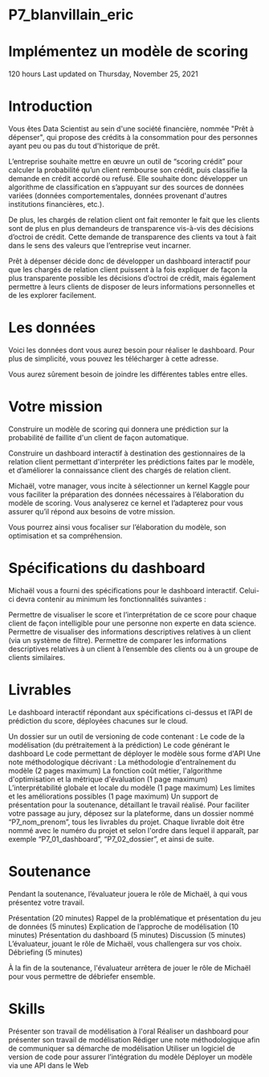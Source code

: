 # P7_blanvillain_eric

# Implémentez un modèle de scoring
120 hours
Last updated on Thursday, November 25, 2021

# Introduction
Vous êtes Data Scientist au sein d'une société financière, nommée "Prêt à dépenser",  qui propose des crédits à la consommation pour des personnes ayant peu ou pas du tout d'historique de prêt.

L’entreprise souhaite mettre en œuvre un outil de “scoring crédit” pour calculer la probabilité qu’un client rembourse son crédit, puis classifie la demande en crédit accordé ou refusé. Elle souhaite donc développer un algorithme de classification en s’appuyant sur des sources de données variées (données comportementales, données provenant d'autres institutions financières, etc.).

De plus, les chargés de relation client ont fait remonter le fait que les clients sont de plus en plus demandeurs de transparence vis-à-vis des décisions d’octroi de crédit. Cette demande de transparence des clients va tout à fait dans le sens des valeurs que l’entreprise veut incarner.

Prêt à dépenser décide donc de développer un dashboard interactif pour que les chargés de relation client puissent à la fois expliquer de façon la plus transparente possible les décisions d’octroi de crédit, mais également permettre à leurs clients de disposer de leurs informations personnelles et de les explorer facilement.

# Les données
Voici les données dont vous aurez besoin pour réaliser le dashboard. Pour plus de simplicité, vous pouvez les télécharger à cette adresse.

Vous aurez sûrement besoin de joindre les différentes tables entre elles.

# Votre mission
Construire un modèle de scoring qui donnera une prédiction sur la probabilité de faillite d'un client de façon automatique.

Construire un dashboard interactif à destination des gestionnaires de la relation client permettant d'interpréter les prédictions faites par le modèle, et d’améliorer la connaissance client des chargés de relation client.

Michaël, votre manager, vous incite à sélectionner un kernel Kaggle pour vous faciliter la préparation des données nécessaires à l’élaboration du modèle de scoring. Vous analyserez ce kernel et l’adapterez pour vous assurer qu’il répond aux besoins de votre mission.

Vous pourrez ainsi vous focaliser sur l’élaboration du modèle, son optimisation et sa compréhension.

# Spécifications du dashboard
Michaël vous a fourni des spécifications pour le dashboard interactif. Celui-ci devra contenir au minimum les fonctionnalités suivantes :

Permettre de visualiser le score et l’interprétation de ce score pour chaque client de façon intelligible pour une personne non experte en data science.
Permettre de visualiser des informations descriptives relatives à un client (via un système de filtre).
Permettre de comparer les informations descriptives relatives à un client à l’ensemble des clients ou à un groupe de clients similaires.

# Livrables
Le dashboard interactif répondant aux spécifications ci-dessus et l’API de prédiction du score, déployées chacunes sur le cloud.

Un dossier sur un outil de versioning de code contenant :
Le code de la modélisation (du prétraitement à la prédiction)
Le code générant le dashboard
Le code permettant de déployer le modèle sous forme d'API
Une note méthodologique décrivant :
La méthodologie d'entraînement du modèle (2 pages maximum)
La fonction coût métier, l'algorithme d'optimisation et la métrique d'évaluation (1 page maximum)
L’interprétabilité globale et locale du modèle (1 page maximum)
Les limites et les améliorations possibles (1 page maximum)
Un support de présentation pour la soutenance, détaillant le travail réalisé.
Pour faciliter votre passage au jury, déposez sur la plateforme, dans un dossier nommé “P7_nom_prenom”, tous les livrables du projet. Chaque livrable doit être nommé avec le numéro du projet et selon l'ordre dans lequel il apparaît, par exemple “P7_01_dashboard”, “P7_02_dossier”, et ainsi de suite.

# Soutenance
Pendant la soutenance, l’évaluateur jouera le rôle de Michaël, à qui vous présentez votre travail.

Présentation (20 minutes)
Rappel de la problématique et présentation du jeu de données (5 minutes)
Explication de l’approche de modélisation (10 minutes)
Présentation du dashboard (5 minutes)
Discussion (5 minutes)
L’évaluateur, jouant le rôle de Michaël, vous challengera sur vos choix.
Débriefing (5 minutes)

À la fin de la soutenance, l'évaluateur arrêtera de jouer le rôle de Michaël pour vous permettre de débriefer ensemble.

# Skills
Présenter son travail de modélisation à l'oral
Réaliser un dashboard pour présenter son travail de modélisation
Rédiger une note méthodologique afin de communiquer sa démarche de modélisation
Utiliser un logiciel de version de code pour assurer l’intégration du modèle
Déployer un modèle via une API dans le Web
